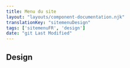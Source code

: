 ```yaml
---
title: Menu du site
layout: "layouts/component-documentation.njk"
translationKey: "sitemenuDesign"
tags: ['sitemenuFR', 'design']
date: "git Last Modified"
---
```


## Design